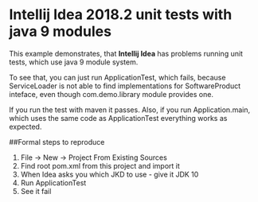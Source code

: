 # Intellij Idea 2018.2 unit tests with java 9 modules

This example demonstrates, that **Intellij Idea** has problems running unit tests,
which use java 9 module system.

To see that, you can just run ApplicationTest, which fails, because
ServiceLoader is not able to find implementations for SoftwareProduct inteface,
even though com.demo.library module provides one.

If you run the test with maven it passes. Also, if you run Application.main,
which uses the same code as ApplicationTest everything works as expected.

##Formal steps to reproduce
1. File -> New -> Project From Existing Sources
2. Find root pom.xml from this project and import it
4. When Idea asks you which JKD to use - give it JDK 10
3. Run ApplicationTest
4. See it fail

